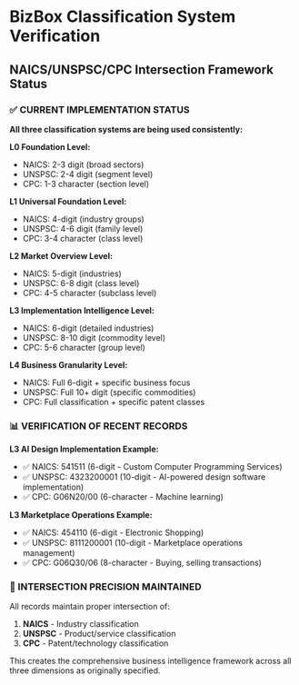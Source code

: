 # BizBox Classification System Verification

## NAICS/UNSPSC/CPC Intersection Framework Status

### ✅ CURRENT IMPLEMENTATION STATUS

**All three classification systems are being used consistently:**

**L0 Foundation Level:**
- NAICS: 2-3 digit (broad sectors)
- UNSPSC: 2-4 digit (segment level)  
- CPC: 1-3 character (section level)

**L1 Universal Foundation Level:**
- NAICS: 4-digit (industry groups)
- UNSPSC: 4-6 digit (family level)
- CPC: 3-4 character (class level)

**L2 Market Overview Level:**
- NAICS: 5-digit (industries)
- UNSPSC: 6-8 digit (class level)
- CPC: 4-5 character (subclass level)

**L3 Implementation Intelligence Level:**
- NAICS: 6-digit (detailed industries)
- UNSPSC: 8-10 digit (commodity level)
- CPC: 5-6 character (group level)

**L4 Business Granularity Level:**
- NAICS: Full 6-digit + specific business focus
- UNSPSC: Full 10+ digit (specific commodities)
- CPC: Full classification + specific patent classes

### 📊 VERIFICATION OF RECENT RECORDS

**L3 AI Design Implementation Example:**
- ✅ NAICS: 541511 (6-digit - Custom Computer Programming Services)
- ✅ UNSPSC: 4323200001 (10-digit - AI-powered design software implementation)
- ✅ CPC: G06N20/00 (6-character - Machine learning)

**L3 Marketplace Operations Example:**
- ✅ NAICS: 454110 (6-digit - Electronic Shopping)
- ✅ UNSPSC: 8111200001 (10-digit - Marketplace operations management)
- ✅ CPC: G06Q30/06 (8-character - Buying, selling transactions)

### 🎯 INTERSECTION PRECISION MAINTAINED

All records maintain proper intersection of:
1. **NAICS** - Industry classification
2. **UNSPSC** - Product/service classification  
3. **CPC** - Patent/technology classification

This creates the comprehensive business intelligence framework across all three dimensions as originally specified.

